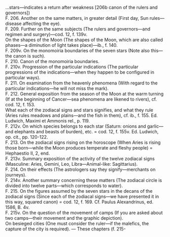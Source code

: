 ...stars—indicates a return after weakness [206b canon of the rulers and governors])  
F. 206. Another on the same matters, in greater detail (First day, Sun rules—disease affecting the eye).  
F. 209. Further on the same subjects (The rulers and governors—and regimen and surgery)—cod. 12, f. 139v.  
On the shapes of the Moon (The shapes of the Moon, which are also called phases—a diminution of light takes place)—ib., f. 140.  
F. 209v. On the monomoiria boundaries of the seven stars (Note also this—the canon is such).  
F. 210. Canon of the monomoiria boundaries.  
F. 210v. Progression of the particular indications (The particular progressions of the indications—when they happen to be configured in particular ways).  
F. 211. On examination from the heavenly phenomena (With regard to the particular indications—he will not miss the mark).  
F. 212. General exposition from the season of the Moon at the warm turning (If at the beginning of Cancer—sea phenomena are likened to rivers), cf. cod. 12, f. 153.  
What each of the zodiacal signs and stars signifies, and what they rule (Aries rules meadows and plains—and the fish in them), cf. ib., f. 155. Ed. Ludwich, Maximi et Ammonis rel., p. 119.  
F. 212v. On which species belongs to each star (Saturn: onions and garlic—and elephants and beasts of burden), etc. = cod. 12, f. 155v. Ed. Ludwich, op. cit., pp. 120-122.  
F. 213. On the zodiacal signs rising on the horoscope (When Aries is rising those born—while the Moon produces temperate and fleshy people) = Hephaestio II, 2, end.  
F. 213v. Summary exposition of the activity of the twelve zodiacal signs (Masculine: Aries, Gemini, Leo, Libra—Animal-like: Sagittarius).  
F. 214. On their effects (The astrologers say they signify—merchants on journeys).  
F. 214v. Another summary concerning these matters (The zodiacal circle is divided into twelve parts—which corresponds to water).  
F. 215. On the figures assumed by the seven stars in the decans of the zodiacal signs (Since each of the zodiacal signs—we have presented it in this way, squared canon) = cod. 12, f. 169. Cf. Paulus Alexandrinus, ed. 1586, B. 4v.  
F. 215v. On the question of the movement of camps (If you are asked about two camps—their movement and the graphic depiction).  
On besieged cities (One must consider the ruler—if the malefics, the capture of the city is required). — These chapters (f. 215-